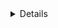 <details>

<details>
<summary> <h2>Parameters Headers and Body</h2></summary>
<a href="https://github.com/Mubeen-Ahmad/FASTAPI/blob/main/1_Parameters_and_Header_Body/1_Basic_Syntax_and_Path_Parameters.ipynb">Path Perameters and Types</a>

</details>

